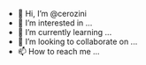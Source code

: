 - 👋 Hi, I’m @cerozini
- 👀 I’m interested in ...
- 🌱 I’m currently learning ...
- 💞️ I’m looking to collaborate on ...
- 📫 How to reach me ...

<!---
cerozini/cerozini is a ✨ special ✨ repository because its `README.md` (this file) appears on your GitHub profile.
You can click the Preview link to take a look at your changes.
--->
